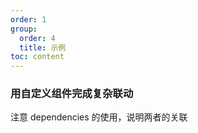 ```yaml
---
order: 1
group:
  order: 4
  title: 示例
toc: content
---
```


### 用自定义组件完成复杂联动

注意 dependencies 的使用，说明两者的关联

<code src='./dependencies.jsx' />

